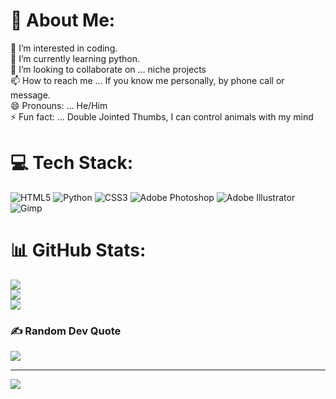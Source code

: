 # 💫 About Me:
👀 I’m interested in coding.<br>🌱 I’m currently learning python.<br>💞️ I’m looking to collaborate on ... niche projects<br>📫 How to reach me ... If you know me personally, by phone call or message.<br>😄 Pronouns: ... He/Him<br>⚡ Fun fact: ... Double Jointed Thumbs, I can control animals with my mind


# 💻 Tech Stack:
![HTML5](https://img.shields.io/badge/html5-%23E34F26.svg?style=for-the-badge&logo=html5&logoColor=white) ![Python](https://img.shields.io/badge/python-3670A0?style=for-the-badge&logo=python&logoColor=ffdd54) ![CSS3](https://img.shields.io/badge/css3-%231572B6.svg?style=for-the-badge&logo=css3&logoColor=white) ![Adobe Photoshop](https://img.shields.io/badge/adobe%20photoshop-%2331A8FF.svg?style=for-the-badge&logo=adobe%20photoshop&logoColor=white) ![Adobe Illustrator](https://img.shields.io/badge/adobe%20illustrator-%23FF9A00.svg?style=for-the-badge&logo=adobe%20illustrator&logoColor=white) ![Gimp](https://img.shields.io/badge/Gimp-657D8B?style=for-the-badge&logo=gimp&logoColor=FFFFFF)
# 📊 GitHub Stats:
![](https://github-readme-stats.vercel.app/api?username=Ry-Pereira&theme=tokyonight&hide_border=false&include_all_commits=false&count_private=false)<br/>
![](https://github-readme-streak-stats.herokuapp.com/?user=Ry-Pereira&theme=tokyonight&hide_border=false)<br/>
![](https://github-readme-stats.vercel.app/api/top-langs/?username=Ry-Pereira&theme=tokyonight&hide_border=false&include_all_commits=false&count_private=false&layout=compact)

### ✍️ Random Dev Quote
![](https://quotes-github-readme.vercel.app/api?type=horizontal&theme=tokyonight)

---
[![](https://visitcount.itsvg.in/api?id=Ry-Pereira&icon=3&color=1)](https://visitcount.itsvg.in)

<!-- Proudly created with GPRM ( https://gprm.itsvg.in ) -->
